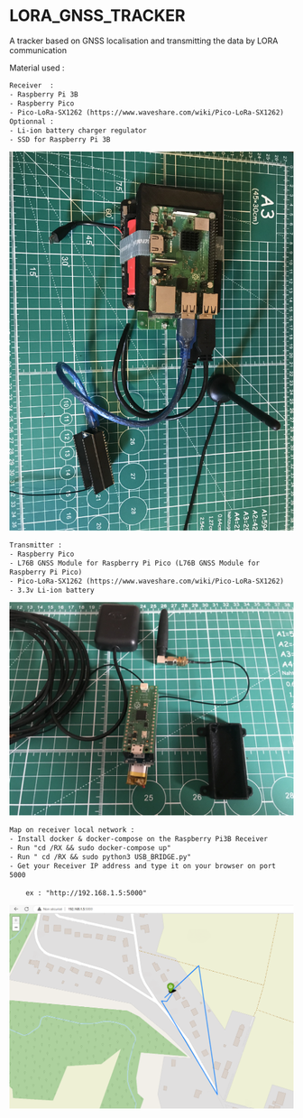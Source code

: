 # LORA_GNSS_TRACKER
A tracker based on GNSS localisation and transmitting the data by LORA communication


Material used :

    Receiver  :
    - Raspberry Pi 3B
    - Raspberry Pico
    - Pico-LoRa-SX1262 (https://www.waveshare.com/wiki/Pico-LoRa-SX1262)
    Optionnal :
    - Li-ion battery charger regulator
    - SSD for Raspberry Pi 3B

<img src="IMG_9836.jpg" alt="Alt text" title="Optional title">

    

    Transmitter :
    - Raspberry Pico
    - L76B GNSS Module for Raspberry Pi Pico (L76B GNSS Module for Raspberry Pi Pico)
    - Pico-LoRa-SX1262 (https://www.waveshare.com/wiki/Pico-LoRa-SX1262)
    - 3.3v Li-ion battery

<img src="IMG_9841.jpg" alt="Alt text" title="Optional title">

    Map on receiver local network :
    - Install docker & docker-compose on the Raspberry Pi3B Receiver
    - Run "cd /RX && sudo docker-compose up"
    - Run " cd /RX && sudo python3 USB_BRIDGE.py"
    - Get your Receiver IP address and type it on your browser on port 5000
    
        ex : "http://192.168.1.5:5000"
<img src="map.png" alt="Alt text" title="Optional title">
        
